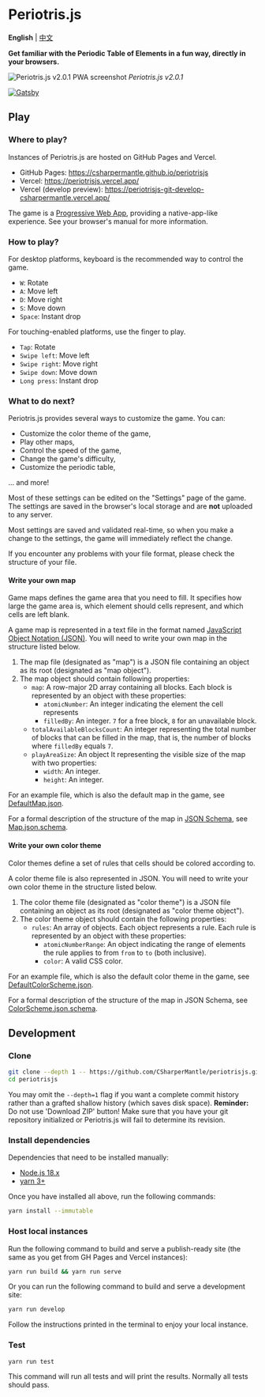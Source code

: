 # Periotris.js

**English** | [中文](README-zh.md)

**Get familiar with the Periodic Table of Elements in a fun way, directly in your browsers.**

![Periotris.js v2.0.1 PWA screenshot](https://user-images.githubusercontent.com/32665105/152916976-93b9617a-7f82-489c-9ede-92f16a2c45e9.png)
_Periotris.js v2.0.1_

[![Gatsby](https://github.com/CSharperMantle/periotrisjs/actions/workflows/gatsby.yml/badge.svg?branch=develop)](https://github.com/CSharperMantle/periotrisjs/actions/workflows/gatsby.yml)

## Play

### Where to play?

Instances of Periotris.js are hosted on GitHub Pages and Vercel.

- GitHub Pages: https://csharpermantle.github.io/periotrisjs
- Vercel: https://periotrisjs.vercel.app/
- Vercel (develop preview): https://periotrisjs-git-develop-csharpermantle.vercel.app/

The game is a [Progressive Web App](https://developer.mozilla.org/en-US/docs/Web/Progressive_web_apps), providing a native-app-like experience. See your browser's manual for more information.

### How to play?

For desktop platforms, keyboard is the recommended way to control the game.

- `W`: Rotate
- `A`: Move left
- `D`: Move right
- `S`: Move down
- `Space`: Instant drop

For touching-enabled platforms, use the finger to play.

- `Tap`: Rotate
- `Swipe left`: Move left
- `Swipe right`: Move right
- `Swipe down`: Move down
- `Long press`: Instant drop

### What to do next?

Periotris.js provides several ways to customize the game. You can:

- Customize the color theme of the game,
- Play other maps,
- Control the speed of the game,
- Change the game's difficulty,
- Customize the periodic table,

... and more!

Most of these settings can be edited on the "Settings" page of the game. The settings are saved in the browser's local storage and are **not** uploaded to any server.

Most settings are saved and validated real-time, so when you make a change to the settings, the game will immediately reflect the change.

If you encounter any problems with your file format, please check the structure of your file.

#### Write your own map

Game maps defines the game area that you need to fill. It specifies how large the game area is, which element should cells represent, and which cells are left blank.

A game map is represented in a text file in the format named [JavaScript Object Notation (JSON)](https://developer.mozilla.org/en-US/docs/Glossary/JSON). You will need to write your own map in the structure listed below.

1. The map file (designated as "map") is a JSON file containing an object as its root (designated as "map object").
2. The map object should contain following properties:
   - `map`: A row-major 2D array containing all blocks. Each block is represented by an object with these properties:
     - `atomicNumber`: An integer indicating the element the cell represents
     - `filledBy`: An integer. `7` for a free block, `8` for an unavailable block.
   - `totalAvailableBlocksCount`: An integer representing the total number of blocks that can be filled in the map, that is, the number of blocks where `filledBy` equals `7`.
   - `playAreaSize`: An object It representing the visible size of the map with two properties:
     - `width`: An integer.
     - `height`: An integer.

For an example file, which is also the default map in the game, see [DefaultMap.json](src/json/DefaultMap.json).

For a formal description of the structure of the map in [JSON Schema](https://json-schema.org/), see [Map.json.schema](src/json/schema/Map.json.schema).

#### Write your own color theme

Color themes define a set of rules that cells should be colored according to.

A color theme file is also represented in JSON. You will need to write your own color theme in the structure listed below.

1. The color theme file (designated as "color theme") is a JSON file containing an object as its root (designated as "color theme object").
2. The color theme object should contain the following properties:
   - `rules`: An array of objects. Each object represents a rule. Each rule is represented by an object with these properties:
     - `atomicNumberRange`: An object indicating the range of elements the rule applies to from `from` to `to` (both inclusive).
     - `color`: A valid CSS color.

For an example file, which is also the default color theme in the game, see [DefaultColorScheme.json](src/json/DefaultColorScheme.json).

For a formal description of the structure of the map in JSON Schema, see [ColorScheme.json.schema](src/json/schema/ColorScheme.json.schema).

## Development

### Clone

```sh
git clone --depth 1 -- https://github.com/CSharperMantle/periotrisjs.git
cd periotrisjs
```

You may omit the `--depth=1` flag if you want a complete commit history rather than a grafted shallow history (which saves disk space). **Reminder:** Do not use 'Download ZIP' button! Make sure that you have your git repository initialized or Periotris.js will fail to determine its revision.

### Install dependencies

Dependencies that need to be installed manually:

- [Node.js 18.x](https://nodejs.org/)
- [yarn 3+](https://yarnpkg.com/)

Once you have installed all above, run the following commands:

```sh
yarn install --immutable
```

### Host local instances

Run the following command to build and serve a publish-ready site (the same as you get from GH Pages and Vercel instances):

```sh
yarn run build && yarn run serve
```

Or you can run the following command to build and serve a development site:

```sh
yarn run develop
```

Follow the instructions printed in the terminal to enjoy your local instance.

### Test

```sh
yarn run test
```

This command will run all tests and will print the results. Normally all tests should pass.
